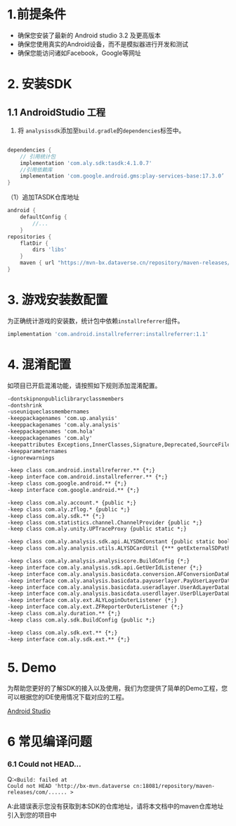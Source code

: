 # 1.前提条件

- 确保您安装了最新的 Android studio 3.2 及更高版本
- 确保您使用真实的Android设备，而不是模拟器进行开发和测试
- 确保您能访问诸如Facebook，Google等网址


# 2. 安装SDK
## 1.1 AndroidStudio 工程

1) 将 `analysissdk`添加至`build.gradle`的`dependencies`标签中。

```groovy

dependencies {
    // 引用统计包
    implementation 'com.aly.sdk:tasdk:4.1.0.7'
    //引用依赖库
    implementation 'com.google.android.gms:play-services-base:17.3.0’
}
```


（1）追加TASDK仓库地址

```groovy
android {
    defaultConfig {
        //...
    }
repositories {
    flatDir {
        dirs 'libs'
    }
    maven { url "https://mvn-bx.dataverse.cn/repository/maven-releases/"}
}

```


# 3. 游戏安装数配置
为正确统计游戏的安装数，统计包中依赖`installreferrer`组件。

```groovy
implementation 'com.android.installreferrer:installreferrer:1.1'
```

# 4. 混淆配置

如项目已开启混淆功能，请按照如下规则添加混淆配置。

```xml
-dontskipnonpubliclibraryclassmembers
-dontshrink
-useuniqueclassmembernames
-keeppackagenames 'com.up.analysis'
-keeppackagenames 'com.aly.analysis'
-keeppackagenames 'com.hola'
-keeppackagenames 'com.aly'
-keepattributes Exceptions,InnerClasses,Signature,Deprecated,SourceFile,LineNumberTable,LocalVariable*Table,*Annotation*,Synthetic,EnclosingMethod
-keepparameternames
-ignorewarnings

-keep class com.android.installreferrer.** {*;}
-keep interface com.android.installreferrer.** {*;}
-keep class com.google.android.** {*;}
-keep interface com.google.android.** {*;}

-keep class com.aly.account.* {public *;}
-keep class com.aly.zflog.* {public *;}
-keep class com.aly.sdk.** {*;}
-keep class com.statistics.channel.ChannelProvider {public *;}
-keep class com.aly.unity.UPTraceProxy {public static *;}

-keep class com.aly.analysis.sdk.api.ALYSDKConstant {public static boolean sDebugLog;}
-keep class com.aly.analysis.utils.ALYSDCardUtil {*** getExternalSDPath(***);}

-keep class com.aly.analysis.analysiscore.BuildConfig {*;}
-keep interface com.aly.analysis.sdk.api.GetUerIdListener {*;}
-keep interface com.aly.analysis.basicdata.conversion.AFConversionDataResultListener {*;}
-keep interface com.aly.analysis.basicdata.payuserlayer.PayUserLayerDataListener {*;}
-keep interface com.aly.analysis.basicdata.useradlayer.UserAdLayerDataListener {*;}
-keep interface com.aly.analysis.basicdata.userdllayer.UserDlLayerDataListener {*;}
-keep interface com.aly.ext.ALYLoginOuterListener {*;}
-keep interface com.aly.ext.ZFReporterOuterListener {*;}
-keep class com.aly.duration.** {*;}
-keep class com.aly.sdk.BuildConfig {public *;}

-keep class com.aly.sdk.ext.** {*;}
-keep interface com.aly.sdk.ext.** {*;}
```

# 5. Demo
为帮助您更好的了解SDK的接入以及使用，我们为您提供了简单的Demo工程，您可以根据您的IDE使用情况下载对应的工程。

[Android Studio](https://github.com/Avid-ly/Android-AnalysisDemo "Demo工程")

# 6 常见编译问题

### 6.1 Could not HEAD...
Q:`<Build: failed at`</br>
`Could not HEAD 'http://bx-mvn.dataverse cn:18081/repository/maven-releases/com/...... >`

A:此错误表示您没有获取到本SDK的仓库地址，请将本文档中的maven仓库地址引入到您的项目中


